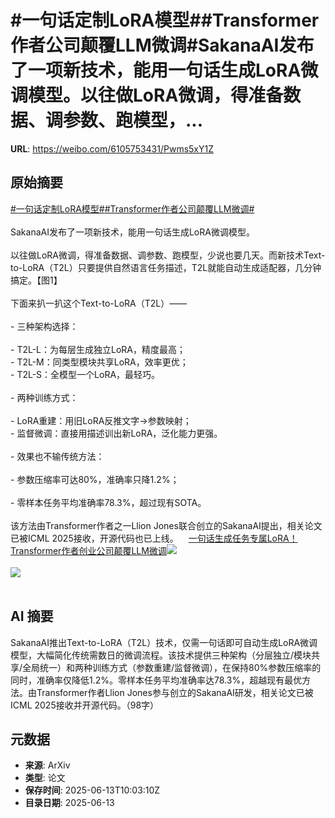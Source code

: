 # #一句话定制LoRA模型##Transformer作者公司颠覆LLM微调#SakanaAI发布了一项新技术，能用一句话生成LoRA微调模型。以往做LoRA微调，得准备数据、调参数、跑模型，...

**URL**: https://weibo.com/6105753431/Pwms5xY1Z

## 原始摘要

<a href="https://m.weibo.cn/search?containerid=231522type%3D1%26t%3D10%26q%3D%23%E4%B8%80%E5%8F%A5%E8%AF%9D%E5%AE%9A%E5%88%B6LoRA%E6%A8%A1%E5%9E%8B%23&amp;extparam=%23%E4%B8%80%E5%8F%A5%E8%AF%9D%E5%AE%9A%E5%88%B6LoRA%E6%A8%A1%E5%9E%8B%23" data-hide=""><span class="surl-text">#一句话定制LoRA模型#</span></a><a href="https://m.weibo.cn/search?containerid=231522type%3D1%26t%3D10%26q%3D%23Transformer%E4%BD%9C%E8%80%85%E5%85%AC%E5%8F%B8%E9%A2%A0%E8%A6%86LLM%E5%BE%AE%E8%B0%83%23&amp;extparam=%23Transformer%E4%BD%9C%E8%80%85%E5%85%AC%E5%8F%B8%E9%A2%A0%E8%A6%86LLM%E5%BE%AE%E8%B0%83%23" data-hide=""><span class="surl-text">#Transformer作者公司颠覆LLM微调#</span></a><br><br>SakanaAI发布了一项新技术，能用一句话生成LoRA微调模型。<br><br>以往做LoRA微调，得准备数据、调参数、跑模型，少说也要几天。而新技术Text-to-LoRA（T2L）只要提供自然语言任务描述，T2L就能自动生成适配器，几分钟搞定。【图1】<br><br>下面来扒一扒这个Text-to-LoRA（T2L）——<br><br>- 三种架构选择：<br>    <br>  - T2L-L：为每层生成独立LoRA，精度最高；<br>  - T2L-M：同类型模块共享LoRA，效率更优；<br>  - T2L-S：全模型一个LoRA，最轻巧。<br>  <br>- 两种训练方式：<br>    <br>  - LoRA重建：用旧LoRA反推文字-&gt;参数映射；<br>  - 监督微调：直接用描述训出新LoRA，泛化能力更强。<br>  <br>- 效果也不输传统方法：<br>    <br>  - 参数压缩率可达80%，准确率只降1.2%；<br>  <br>  - 零样本任务平均准确率78.3%，超过现有SOTA。<br>  <br>该方法由Transformer作者之一Llion Jones联合创立的SakanaAI提出，相关论文已被ICML 2025接收，开源代码也已上线。<a href="https://weibo.cn/sinaurl?u=https%3A%2F%2Fmp.weixin.qq.com%2Fs%2FL-hI-HD8Z8cMD_ZV5gc9QQ" data-hide=""><span class="url-icon"><img style="width: 1rem;height: 1rem" src="https://h5.sinaimg.cn/upload/2015/09/25/3/timeline_card_small_web_default.png" referrerpolicy="no-referrer"></span><span class="surl-text">一句话生成任务专属LoRA！Transformer作者创业公司颠覆LLM微调</span></a><img style="" src="https://tvax3.sinaimg.cn/large/006Fd7o3gy1i2dtyba5hmg30u00dcaqx.gif" referrerpolicy="no-referrer"><br><br><img style="" src="https://tvax4.sinaimg.cn/large/006Fd7o3gy1i2dtycou92j30u00jpqa6.jpg" referrerpolicy="no-referrer"><br><br>

## AI 摘要

SakanaAI推出Text-to-LoRA（T2L）技术，仅需一句话即可自动生成LoRA微调模型，大幅简化传统需数日的微调流程。该技术提供三种架构（分层独立/模块共享/全局统一）和两种训练方式（参数重建/监督微调），在保持80%参数压缩率的同时，准确率仅降低1.2%。零样本任务平均准确率达78.3%，超越现有最优方法。由Transformer作者Llion Jones参与创立的SakanaAI研发，相关论文已被ICML 2025接收并开源代码。（98字）

## 元数据

- **来源**: ArXiv
- **类型**: 论文
- **保存时间**: 2025-06-13T10:03:10Z
- **目录日期**: 2025-06-13
